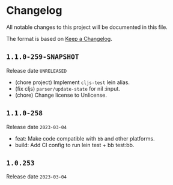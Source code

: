 # Changelog

All notable changes to this project will be documented in this file.

The format is based on [Keep a Changelog](https://keepachangelog.com/en/1.0.0/).

## `1.1.0-259-SNAPSHOT`

Release date `UNRELEASED`

- (chore project) Implement `cljs-test` lein alias.
- (fix cljs) `parser/update-state` for nil :input.
- (chore) Change license to Unlicense.

## `1.1.0-258`

Release date `2023-03-04`

- feat: Make code compatible with `bb` and other platforms.
- build: Add CI config to run lein test + bb test:bb.

## `1.0.253`

Release date `2023-03-04`
